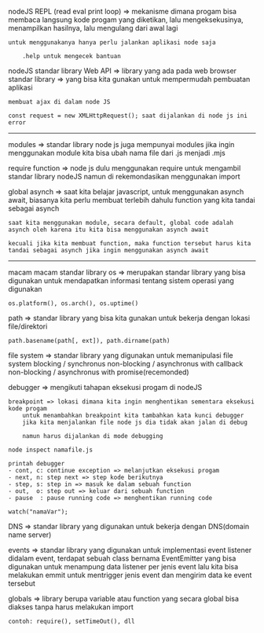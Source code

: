 nodeJS REPL (read eval print loop)
    => mekanisme dimana progam bisa membaca langsung kode progam yang diketikan, lalu mengeksekusinya, menampilkan hasilnya, lalu mengulang dari awal lagi

    untuk menggunakanya hanya perlu jalankan aplikasi node saja

        .help untuk mengecek bantuan

nodeJS standar library
    Web API => library yang ada pada web browser
    standar library => yang bisa kita gunakan untuk mempermudah pembuatan aplikasi

    membuat ajax di dalam node JS

    const request = new XMLHttpRequest(); saat dijalankan di node js ini error

-----------------------------------------------------------------------------------

modules => standar library node js juga mempunyai modules
    jika ingin menggunakan module kita bisa ubah nama file dari .js menjadi .mjs

require function => node js dulu menggunakan require untuk mengambil standar library nodeJS
    namun di rekemondasikan menggunakan import

global asynch => 
    saat kita belajar javascript, untuk menggunakan asynch await, biasanya kita perlu membuat terlebih dahulu function yang kita tandai sebagai asynch

    saat kita menggunakan module, secara default, global code adalah asynch oleh karena itu kita bisa menggunakan asynch await

    kecuali jika kita membuat function, maka function tersebut harus kita tandai sebagai asynch jika ingin menggunakan asynch await

-----------------------------------------------------------------------------------

macam macam standar library
os => merupakan standar library yang bisa digunakan untuk mendapatkan informasi 
    tentang sistem operasi yang digunakan

    os.platform(), os.arch(), os.uptime()

path => standar library yang bisa kita gunakan untuk bekerja
    dengan lokasi file/direktori

    path.basename(path[, ext]), path.dirname(path)

file system => standar library yang digunakan untuk memanipulasi file system
    blocking / synchronus
    non-blocking / asynchronus with callback
    non-blocking / asynchronus with promise(recemonded)

debugger => mengikuti tahapan eksekusi progam di nodeJS
    
    breakpoint => lokasi dimana kita ingin menghentikan sementara eksekusi kode progam
        untuk menambahkan breakpoint kita tambahkan kata kunci debugger
        jika kita menjalankan file node js dia tidak akan jalan di debug

        namun harus dijalankan di mode debugging

    node inspect namafile.js

    printah debugger
    - cont, c: continue exception => melanjutkan eksekusi progam
    - next, n: step next => step kode berikutnya
    - step, s: step in => masuk ke dalam sebuah function
    - out,  o: step out => keluar dari sebuah function
    - pause  : pause running code => menghentikan running code

    watch("namaVar");

DNS => standar library yang digunakan untuk bekerja dengan DNS(domain name server)

events => standar library yang digunakan untuk implementasi event listener
    didalam event, terdapat sebuah class bernama EventEmitter yang bisa digunakan untuk
        menampung data listener per jenis event
    lalu kita bisa melakukan emmit untuk mentrigger jenis event dan mengirim data ke event tersebut

globals => library berupa variable atau function yang secara global bisa diakses
    tanpa harus melakukan import

    contoh: require(), setTimeOut(), dll